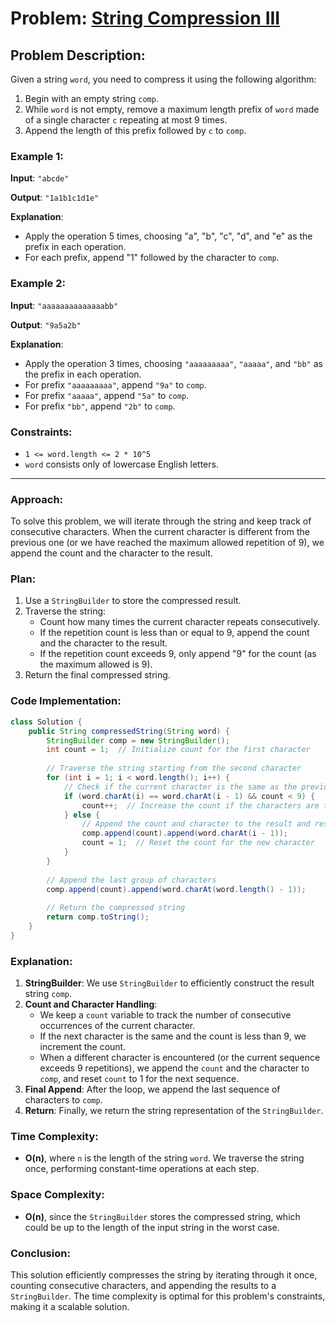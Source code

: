 # Problem: [String Compression III](https://leetcode.com/problems/string-compression-iii/description/?envType=daily-question&envId=2024-11-04)

## Problem Description:

Given a string `word`, you need to compress it using the following algorithm:

1. Begin with an empty string `comp`.
2. While `word` is not empty, remove a maximum length prefix of `word` made of a single character `c` repeating at most 9 times.
3. Append the length of this prefix followed by `c` to `comp`.

### Example 1:

**Input**: `"abcde"`

**Output**: `"1a1b1c1d1e"`

**Explanation**: 

- Apply the operation 5 times, choosing "a", "b", "c", "d", and "e" as the prefix in each operation.
- For each prefix, append "1" followed by the character to `comp`.

### Example 2:

**Input**: `"aaaaaaaaaaaaaabb"`

**Output**: `"9a5a2b"`

**Explanation**: 

- Apply the operation 3 times, choosing `"aaaaaaaaa"`, `"aaaaa"`, and `"bb"` as the prefix in each operation.
- For prefix `"aaaaaaaaa"`, append `"9a"` to `comp`.
- For prefix `"aaaaa"`, append `"5a"` to `comp`.
- For prefix `"bb"`, append `"2b"` to `comp`.

### Constraints:
- `1 <= word.length <= 2 * 10^5`
- `word` consists only of lowercase English letters.

---

### Approach:

To solve this problem, we will iterate through the string and keep track of consecutive characters. When the current character is different from the previous one (or we have reached the maximum allowed repetition of 9), we append the count and the character to the result. 

### Plan:
1. Use a `StringBuilder` to store the compressed result.
2. Traverse the string:
   - Count how many times the current character repeats consecutively.
   - If the repetition count is less than or equal to 9, append the count and the character to the result.
   - If the repetition count exceeds 9, only append "9" for the count (as the maximum allowed is 9).
3. Return the final compressed string.

### Code Implementation:

```java
class Solution {
    public String compressedString(String word) {
        StringBuilder comp = new StringBuilder();
        int count = 1;  // Initialize count for the first character
        
        // Traverse the string starting from the second character
        for (int i = 1; i < word.length(); i++) {
            // Check if the current character is the same as the previous one and the count is less than 9
            if (word.charAt(i) == word.charAt(i - 1) && count < 9) {
                count++;  // Increase the count if the characters are the same and count < 9
            } else {
                // Append the count and character to the result and reset the count
                comp.append(count).append(word.charAt(i - 1));
                count = 1;  // Reset the count for the new character
            }
        }
        
        // Append the last group of characters
        comp.append(count).append(word.charAt(word.length() - 1));
        
        // Return the compressed string
        return comp.toString();
    }
}
```

### Explanation:
1. **StringBuilder**: We use `StringBuilder` to efficiently construct the result string `comp`.
2. **Count and Character Handling**: 
   - We keep a `count` variable to track the number of consecutive occurrences of the current character.
   - If the next character is the same and the count is less than 9, we increment the count.
   - When a different character is encountered (or the current sequence exceeds 9 repetitions), we append the `count` and the character to `comp`, and reset `count` to 1 for the next sequence.
3. **Final Append**: After the loop, we append the last sequence of characters to `comp`.
4. **Return**: Finally, we return the string representation of the `StringBuilder`.

### Time Complexity:
- **O(n)**, where `n` is the length of the string `word`. We traverse the string once, performing constant-time operations at each step.

### Space Complexity:
- **O(n)**, since the `StringBuilder` stores the compressed string, which could be up to the length of the input string in the worst case.

### Conclusion:
This solution efficiently compresses the string by iterating through it once, counting consecutive characters, and appending the results to a `StringBuilder`. The time complexity is optimal for this problem's constraints, making it a scalable solution.
